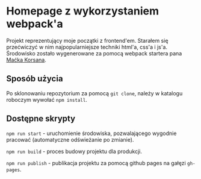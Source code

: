 # Homepage z wykorzystaniem webpack'a 

Projekt reprezentujący moje początki z frontend'em. Starałem się przećwiczyć w nim najpopularniejsze techniki html'a, css'a i js'a.  
Środowisko zostało wygenerowane za pomocą webpack startera pana [Maćka Korsana](https://github.com/maciejkorsan/wtf-webpack-starter).

## Sposób użycia

Po sklonowaniu repozytorium za pomocą `git clone`, należy w katalogu roboczym wywołać `npm install`.

## Dostępne skrypty

`npm run start` - uruchomienie środowiska, pozwalającego wygodnie pracować (automatyczne odświeżanie po zmianie).

`npm run build` - proces budowy projektu dla produkcji.

`npm run publish` - publikacja projektu za pomocą github pages na gałęzi `gh-pages`.

